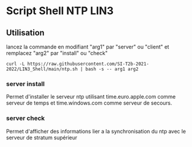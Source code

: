 # Script Shell NTP LIN3




## Utilisation

lancez la commande en modifiant "arg1" par "server" ou "client" et remplacez "arg2" par "install" ou "check"

```Shell
curl -L https://raw.githubusercontent.com/SI-T2b-2021-2022/LIN3_Shell/main/ntp.sh | bash -s -- arg1 arg2
```

### server install
Permet d'installer le serveur ntp utilisant time.euro.apple.com comme serveur de temps et time.windows.com comme serveur de secours.

### server check
Permet d'afficher des informations lier a la synchronisation du ntp avec le serveur de stratum supérieur